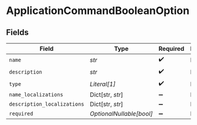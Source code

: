 # ApplicationCommandBooleanOption


## Fields

| Field                       | Type                        | Required                    | Description                 |
| --------------------------- | --------------------------- | --------------------------- | --------------------------- |
| `name`                      | *str*                       | :heavy_check_mark:          | N/A                         |
| `description`               | *str*                       | :heavy_check_mark:          | N/A                         |
| `type`                      | *Literal[1]*                | :heavy_check_mark:          | N/A                         |
| `name_localizations`        | Dict[str, *str*]            | :heavy_minus_sign:          | N/A                         |
| `description_localizations` | Dict[str, *str*]            | :heavy_minus_sign:          | N/A                         |
| `required`                  | *OptionalNullable[bool]*    | :heavy_minus_sign:          | N/A                         |